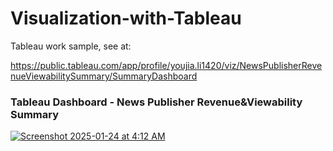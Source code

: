 # Visualization-with-Tableau
Tableau work sample, see at:  

https://public.tableau.com/app/profile/youjia.li1420/viz/NewsPublisherRevenueViewabilitySummary/SummaryDashboard

### Tableau Dashboard - News Publisher Revenue&Viewability Summary

[![Screenshot 2025-01-24 at 4:12 AM](https://github.com/user-attachments/assets/bc85a16a-b942-4c5d-ac80-4a0583f6af7f)](https://public.tableau.com/app/profile/youjia.li1420/viz/NewsPublisherRevenueViewabilitySummary/SummaryDashboard)

